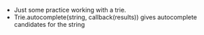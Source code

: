 * Just some practice working with a trie.
* Trie.autocomplete(string, callback(results)) gives autocomplete candidates for the string